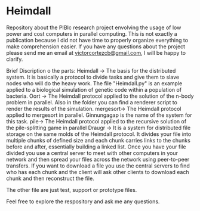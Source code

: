 # Heimdall
Repository about the PIBIc research project envolving the usage of low power and cost computers in parallel computing.
This is not exactly a publication because I did not have time to properly organize everything to make comprehension easier.
If you have any questions about the project please send me an email at victorcortezcb@gmail.com, I will be happy to clarify.

Brief Discription o the parts:
Heimdall -> The basis for the distributed system. It is basically a protocol to divide tasks and give them to slave nodes who will do the heavy work.
The file "Heimdall.py" is an example applied to a biological simulation of genetic code within a population of bacteria.
Oort -> The Heimdall protocol applied to the solution of the n-body problem in parallel. Also in the folder you can find a renderer script to render the results of the simulation.
mergesort-> The Heimdall protocol applied to mergesort in parallel. Ginnungagap is the name of the system for this task.
pile-> The Heimdall protocol applied to the recursive solution of the pile-splitting game in parallel
Draugr -> It is a system for distributed file storage on the same molds of the Heimdall protocol. It divides your file into multiple chunks of defined size and each chunk carries links to the chunks before and after, essentially building a linked list. Once you have your file divided you use a central server to meet with other computers in your network and then spread your files across the network using peer-to-peer transfers. If you want to download a file you use the central servers to find who has each chunk and the client will ask other clients to download each chunk and then reconstruct the file.

The other file are just test, support or prototype files.

Feel free to explore the respository and ask me any questions.
